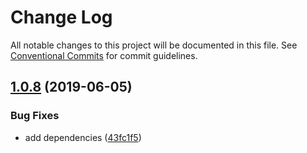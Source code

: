 # Change Log

All notable changes to this project will be documented in this file.
See [Conventional Commits](https://conventionalcommits.org) for commit guidelines.

<a name="1.0.8"></a>
## [1.0.8](https://gitlab.alibaba-inc.com/wind-pro/wind-pro-rc-component/compare/@ali/wind-pro-region-context@1.0.7...@ali/wind-pro-region-context@1.0.8) (2019-06-05)


### Bug Fixes

* add dependencies ([43fc1f5](https://gitlab.alibaba-inc.com/wind-pro/wind-pro-rc-component/commit/43fc1f5))
